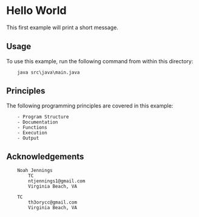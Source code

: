 # Hello World

This first example will print a short message.

## Usage

To use this example, run the following command from within this directory:

```
    java src\java\main.java
```

## Principles

The following programming principles are covered in this example:

```
    - Program Structure
    - Documentation
    - Functions
    - Execution
    - Output
```

## Acknowledgements

```
    Noah Jennings 
        TC 
        ntjennings1@gmail.com
        Virginia Beach, VA
        
    TC 
        th3orycc@gmail.com
        Virginia Beach, VA
```